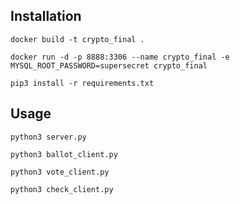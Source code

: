 ## Installation

`docker build -t crypto_final .`

`docker run -d -p 8888:3306 --name crypto_final -e MYSQL_ROOT_PASSWORD=supersecret crypto_final`

`pip3 install -r requirements.txt`

## Usage

`python3 server.py`

`python3 ballot_client.py`

`python3 vote_client.py`

`python3 check_client.py`

